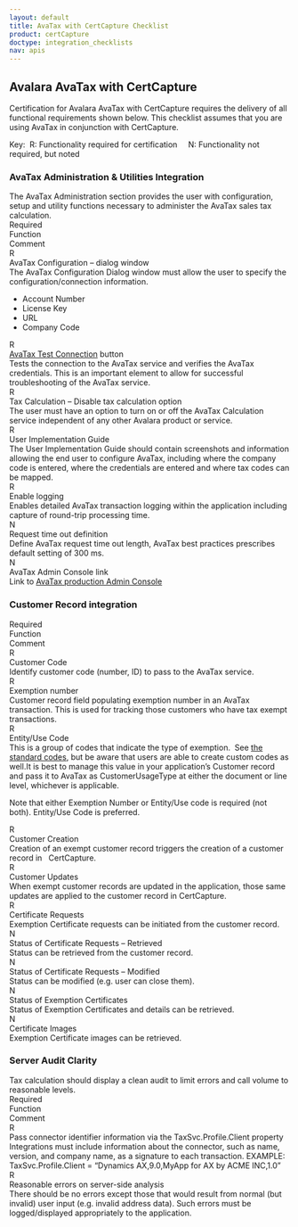 ```yaml
---
layout: default
title: AvaTax with CertCapture Checklist
product: certCapture
doctype: integration_checklists
nav: apis
---
```

<div class="half">
<h2>Avalara AvaTax with CertCapture</h2>


Certification for Avalara AvaTax with CertCapture requires the delivery of all functional requirements shown below. This checklist assumes that you are using AvaTax in conjunction with CertCapture.

Key:  R: Functionality required for certification     N: Functionality not required, but noted
<h3>AvaTax Administration &amp; Utilities Integration</h3>
The AvaTax Administration section provides the user with configuration, setup and utility functions necessary to administer the AvaTax sales tax calculation.

<div class="row">
<div class="col-xs-1">R<span class="hidden-xs">equired</span></div>
<div class="col-xs-3">Function</div>
<div class="col-xs-8">Comment</div>
</div>
<div class="row">
<div class="col-xs-1">R</div>
<div class="col-xs-3">AvaTax Configuration – dialog window</div>
<div class="col-xs-8">The AvaTax Configuration Dialog window must allow the user to specify the configuration/connection information.
<ul>
	<li>Account Number</li>
	<li>License Key</li>
	<li>URL</li>
	<li>Company Code</li>
</ul>
</div>
</div>
<div class="row">
<div class="col-xs-1">R</div>
<div class="col-xs-3"><a href="/avatax/api-reference/tax/v1#estimateTax">AvaTax Test Connection</a> button</div>
<div class="col-xs-8">Tests the connection to the AvaTax service and verifies the AvaTax credentials. This is an important element to allow for successful troubleshooting of the AvaTax service.</div>
</div>
<div class="row">
<div class="col-xs-1">R</div>
<div class="col-xs-3">Tax Calculation – Disable tax calculation option</div>
<div class="col-xs-8">The user must have an option to turn on or off the AvaTax Calculation service independent of any other Avalara product or service.</div>
</div>
<div class="row">
<div class="col-xs-1">R</div>
<div class="col-xs-3">User Implementation Guide</div>
<div class="col-xs-8">The User Implementation Guide should contain screenshots and information allowing the end user to configure AvaTax, including where the company code is entered, where the credentials are entered and where tax codes can be mapped.</div>
</div>
<div class="row">
<div class="col-xs-1">R</div>
<div class="col-xs-3">Enable logging</div>
<div class="col-xs-8">Enables detailed AvaTax transaction logging within the application including capture of round-trip processing time.</div>
</div>
<div class="row">
<div class="col-xs-1">N</div>
<div class="col-xs-3">Request time out definition</div>
<div class="col-xs-8">Define AvaTax request time out length, AvaTax best practices prescribes default setting of 300 ms.</div>
</div>
<div class="row">
<div class="col-xs-1">N</div>
<div class="col-xs-3">AvaTax Admin Console link</div>
<div class="col-xs-8">Link to <a href="https://admin-avatax.avalara.net/login.aspx">AvaTax production Admin Console</a></div>
</div>

<h3>Customer Record integration</h3>
<div class="row">
<div class="col-xs-1">R<span class="hidden-xs">equired</span></div>
<div class="col-xs-3">Function</div>
<div class="col-xs-8">Comment</div>
</div>
</thead>
<tbody>
<div class="row">
<div class="col-xs-1">R</div>
<div class="col-xs-3">Customer Code</div>
<div class="col-xs-8">Identify customer code (number, ID) to pass to the AvaTax service.</div>
</div>
<div class="row">
<div class="col-xs-1">R</div>
<div class="col-xs-3">Exemption number</div>
<div class="col-xs-8">Customer record field populating exemption number in an AvaTax transaction. This is used for tracking those customers who have tax exempt transactions.</div>
</div>
<div class="row">
<div class="col-xs-1">R</div>
<div class="col-xs-3">Entity/Use Code</div>
<div class="col-xs-8">This is a group of codes that indicate the type of exemption.  See <a title="standard list of codes" href="/avatax/handling-tax-exempt-customers#CustomerUsageType" target="_blank">the standard codes</a>, but be aware that users are able to create custom codes as well.It is best to manage this value in your application’s Customer record and pass it to AvaTax as CustomerUsageType at either the document or line level, whichever is applicable.

Note that either Exemption Number or Entity/Use code is required (not both). Entity/Use Code is preferred.</div>
</div>
<div class="row">
<div class="col-xs-1">R</div>
<div class="col-xs-3">Customer Creation</div>
<div class="col-xs-8">Creation of an exempt customer record triggers the creation of a customer record in   CertCapture.</div>
</div>
<div class="row">
<div class="col-xs-1">R</div>
<div class="col-xs-3">Customer Updates</div>
<div class="col-xs-8">When exempt customer records are updated in the application, those same updates are applied to the customer record in CertCapture.</div>
</div>
<div class="row">
<div class="col-xs-1">R</div>
<div class="col-xs-3">Certificate Requests</div>
<div class="col-xs-8">Exemption Certificate requests can be initiated from the customer record.</div>
</div>
<div class="row">
<div class="col-xs-1">N</div>
<div class="col-xs-3">Status of Certificate Requests – Retrieved</div>
<div class="col-xs-8">Status can be retrieved from the customer record.</div>
</div>
<div class="row">
<div class="col-xs-1">N</div>
<div class="col-xs-3">Status of Certificate Requests – Modified</div>
<div class="col-xs-8">Status can be modified (e.g. user can close them).</div>
</div>
<div class="row">
<div class="col-xs-1">N</div>
<div class="col-xs-3">Status of Exemption Certificates</div>
<div class="col-xs-8">Status of Exemption Certificates and details can be retrieved.</div>
</div>
<div class="row">
<div class="col-xs-1">N</div>
<div class="col-xs-3">Certificate Images</div>
<div class="col-xs-8">Exemption Certificate images can be retrieved.</div>
</div>

<h3>Server Audit Clarity</h3>
Tax calculation should display a clean audit to limit errors and call volume to reasonable levels.

<div class="row">
<div class="col-xs-1">R<span class="hidden-xs">equired</span></div>
<div class="col-xs-3">Function</div>
<div class="col-xs-8">Comment</div>
</div>

<div class="row">
<div class="col-xs-1">R</div>
<div class="col-xs-3">Pass connector identifier information via the TaxSvc.Profile.Client property</div>
<div class="col-xs-8">Integrations must include information about the connector, such as name, version, and company name, as a signature to each transaction. EXAMPLE: TaxSvc.Profile.Client = “Dynamics AX,9.0,MyApp for AX by ACME INC,1.0”</div>
</div>
<div class="row padding-bottom">
<div class="col-xs-1">R</div>
<div class="col-xs-3">Reasonable errors on server-side analysis</div>
<div class="col-xs-8">There should be no errors except those that would result from normal (but invalid) user input (e.g. invalid address data). Such errors must be logged/displayed appropriately to the application.</div>
</div>
</div>
